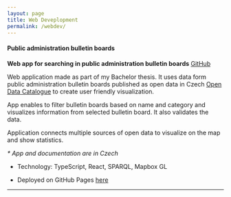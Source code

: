 ```yaml
---
layout: page
title: Web Deveplopment
permalink: /webdev/
---
```


#### Public administration bulletin boards

**Web app for searching in public administration bulletin boards** [GitHub](https://github.com/bliakher/uredni_desky)

Web application made as part of my Bachelor thesis. It uses data form public administration bulletin boards published as open data in Czech [Open Data Catalogue](https://data.gov.cz/english/) to create user friendly visualization.

App enables to filter bulletin boards based on name and category and visualizes information from selected bulletin board. It also validates the data.

Application connects multiple sources of open data to visualize on the map and show statistics.

*\* App and documentation are in Czech*

- Technology: TypeScript, React, SPARQL, Mapbox GL

- Deployed on GitHub Pages [here](https://bliakher.github.io/uredni_desky)

---